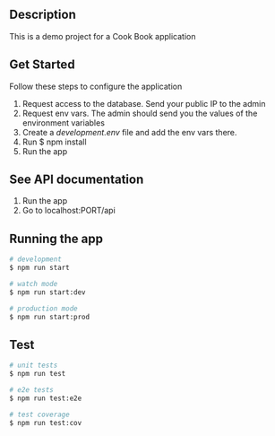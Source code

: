 ## Description

This is a demo project for a Cook Book application
## Get Started

Follow these steps to configure the application

1. Request access to the database. Send your public IP to the admin
2. Request env vars. The admin should send you the values of the environment variables
3. Create a _development.env_ file and add the env vars there.
4. Run $ npm install
5. Run the app

## See API documentation
1. Run the app
2. Go to localhost:PORT/api

## Running the app

```bash
# development
$ npm run start

# watch mode
$ npm run start:dev

# production mode
$ npm run start:prod
```

## Test

```bash
# unit tests
$ npm run test

# e2e tests
$ npm run test:e2e

# test coverage
$ npm run test:cov
```
